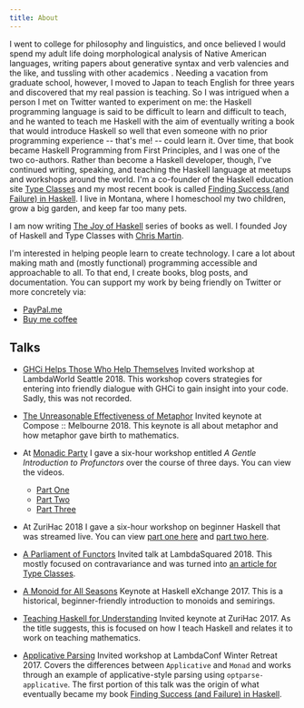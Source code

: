 ```yaml
---
title: About
---
```


I went to college for philosophy and linguistics, and once believed I would spend my adult life doing morphological analysis of Native American languages, writing papers about generative syntax and verb valencies and the like, and tussling with other academics . Needing a vacation from graduate school, however, I moved to Japan to teach English for three years and discovered that my real passion is teaching. So I was intrigued when a person I met on Twitter wanted to experiment on me: the Haskell programming language is said to be difficult to learn and difficult to teach, and he wanted to teach me Haskell with the aim of eventually writing a book that would introduce Haskell so well that even someone with no prior programming experience -- that's me! -- could learn it. Over time, that book became Haskell Programming from First Principles, and I was one of the two co-authors. Rather than become a Haskell developer, though, I've continued writing, speaking, and teaching the Haskell language at meetups and workshops around the world. I'm a co-founder of the Haskell education site [Type Classes](https://typeclasses.com/) and my most recent book is called [Finding Success (and Failure) in Haskell](https://leanpub.com/finding-success-in-haskell). I live in Montana, where I homeschool my two children, grow a big garden, and keep far too many pets.

I am now writing [The Joy of Haskell](https://joyofhaskell.com/) series of books as well. I founded Joy of Haskell and Type Classes with [Chris Martin](https://chris-martin.org/).

I'm interested in helping people learn to create technology. I care a lot about making math and (mostly functional) programming accessible and approachable to all. To that end, I create books, blog posts, and documentation. You can support my work by being friendly on Twitter or more concretely via:  

* [PayPal.me](https://www.paypal.me/argumatronic)  
* [Buy me coffee](https://ko-fi.com/A58050N2)
  
## Talks

* [GHCi Helps Those Who Help Themselves](https://typeclasses.com/news/2018-10-ghci-helps-those) Invited workshop at LambdaWorld Seattle 2018. This workshop covers strategies for entering into friendly dialogue with GHCi to gain insight into your code. Sadly, this was not recorded.

* [The Unreasonable Effectiveness of Metaphor](/posts/2018-09-02-effective-metaphor.html) Invited keynote at Compose :: Melbourne 2018. This keynote is all about metaphor and how metaphor gave birth to mathematics.

* At [Monadic Party](https://monadic.party/) I gave a six-hour workshop entitled *A Gentle Introduction to Profunctors* over the course of three days. You can view the videos.  
  * [Part One](https://www.youtube.com/watch?v=tfQdtPbYhV0) 
  * [Part Two](https://www.youtube.com/watch?v=qtXqs9dNagk&list=PLcAu_kKy-krz3t2teYyCM0Lt4015DF-Zp&index=10&t=16s) 
  * [Part Three](https://www.youtube.com/watch?v=DCkTsO-QcNA)

* At ZuriHac 2018 I gave a six-hour workshop on beginner Haskell that was streamed live. You can view [part one here](https://www.youtube.com/watch?v=4fNIhrDhaYA) and [part two here](https://www.youtube.com/watch?v=revYLeEHWVw). 

* [A Parliament of Functors](https://www.lambda-squared.com/schedule/session-4-5) Invited talk at LambdaSquared 2018. This mostly focused on contravariance and was turned into [an article for Type Classes](https://typeclasses.com/contravariance).

* [A Monoid for All Seasons](/posts/2017-10-12-haskellx17-talk.html) Keynote at Haskell eXchange 2017. This is a historical, beginner-friendly introduction to monoids and semirings. 

* [Teaching Haskell for Understanding](/posts/2017-06-10-zurihac17-talk.html) Invited keynote at ZuriHac 2017. As the title suggests, this is focused on how I teach Haskell and relates it to work on teaching mathematics.

* [Applicative Parsing](/posts/2017-01-15-winter-retreat-talk.html)  Invited workshop at LambdaConf Winter Retreat 2017. Covers the differences between `Applicative` and `Monad` and works through an example of applicative-style parsing using `optparse-applicative`. The first portion of this talk was the origin of what eventually became my book [Finding Success (and Failure) in Haskell](https://leanpub.com/finding-success-in-haskell).



 








